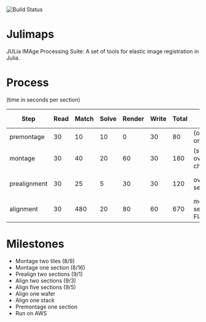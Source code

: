 ![Build Status](https://travis-ci.org/seung-lab/Julimaps.svg "travis")

# Julimaps
JULia IMAge Processing Suite:
A set of tools for elastic image registration in Julia.

# Process
(time in seconds per section)

| Step | Read | Match | Solve | Render | Write | Total | Review Method | Intervene Method |
| --- | --- | --- | --- | --- | --- | --- | --- | --- |
| premontage | 30 | 10 | 10 | 0 | 30 | 80 | (overlay tiles on overview) | NA |
| montage | 30 | 40 | 20 | 60 | 30 | 180 | (section overlay as checkerboard) | blockmatch image select |
| prealignment | 30 | 25 | 5 | 30 | 30 | 120 | overlay sections | blockmatch image select |
| alignment | 30 | 480 | 20 | 80 | 60 | 670 | movie of sections in FIJI | blockmatch image select |

# Milestones
* Montage two tiles (8/9)
* Montage one section (8/16)
* Prealign two sections (9/1)
* Align two sections (9/3)
* Align five sections (9/5)
* Align one wafer
* Align one stack
* Premontage one section
* Run on AWS